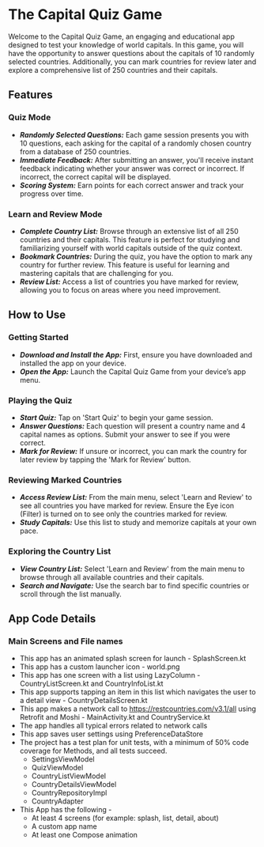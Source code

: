 # The Capital Quiz Game
Welcome to the Capital Quiz Game, an engaging and educational app designed to test your knowledge of world capitals. In this game, you will have the opportunity to answer questions about the capitals of 10 randomly selected countries. Additionally, you can mark countries for review later and explore a comprehensive list of 250 countries and their capitals.

## Features

### Quiz Mode
+ _**Randomly Selected Questions:**_ Each game session presents you with 10 questions, each asking for the capital of a randomly chosen country from a database of 250 countries.
+ _**Immediate Feedback:**_ After submitting an answer, you'll receive instant feedback indicating whether your answer was correct or incorrect. If incorrect, the correct capital will be displayed.
+ _**Scoring System:**_ Earn points for each correct answer and track your progress over time.

### Learn and Review Mode
+ _**Complete Country List:**_ Browse through an extensive list of all 250 countries and their capitals. This feature is perfect for studying and familiarizing yourself with world capitals outside of the quiz context.
+ _**Bookmark Countries:**_ During the quiz, you have the option to mark any country for further review. This feature is useful for learning and mastering capitals that are challenging for you.
+ _**Review List:**_ Access a list of countries you have marked for review, allowing you to focus on areas where you need improvement.

## How to Use

### Getting Started
+ _**Download and Install the App:**_ First, ensure you have downloaded and installed the app on your device.
+ _**Open the App:**_ Launch the Capital Quiz Game from your device’s app menu.

### Playing the Quiz
+ _**Start Quiz:**_ Tap on 'Start Quiz' to begin your game session.
+ _**Answer Questions:**_ Each question will present a country name and 4 capital names as options. Submit your answer to see if you were correct.
+ _**Mark for Review:**_ If unsure or incorrect, you can mark the country for later review by tapping the 'Mark for Review' button.

### Reviewing Marked Countries
+ _**Access Review List:**_ From the main menu, select 'Learn and Review' to see all countries you have marked for review. Ensure the Eye icon (Filter) is turned on to see only the countries marked for review.
+ _**Study Capitals:**_ Use this list to study and memorize capitals at your own pace.

### Exploring the Country List
+ _**View Country List:**_ Select 'Learn and Review' from the main menu to browse through all available countries and their capitals.
+ _**Search and Navigate:**_ Use the search bar to find specific countries or scroll through the list manually.

## App Code Details

### Main Screens and File names

* This app has an animated splash screen for launch - SplashScreen.kt
* This app has a custom launcher icon - world.png
* This app has one screen with a list using LazyColumn - CountryListScreen.kt and CountryInfoList.kt
* This app supports tapping an item in this list which navigates the user to a detail view - CountryDetailsScreen.kt
* This app makes a network call to https://restcountries.com/v3.1/all using Retrofit and Moshi - MainActivity.kt and CountryService.kt
* The app handles all typical errors related to network calls
* This app saves user settings using PreferenceDataStore
* The project has a test plan for unit tests, with a minimum of 50% code coverage for Methods, and all tests succeed.
  - SettingsViewModel
  - QuizViewModel
  - CountryListViewModel
  - CountryDetailsViewModel
  - CountryRepositoryImpl
  - CountryAdapter
* This App has the following -
  - At least 4 screens (for example: splash, list, detail, about)
  - A custom app name
  - At least one Compose animation





